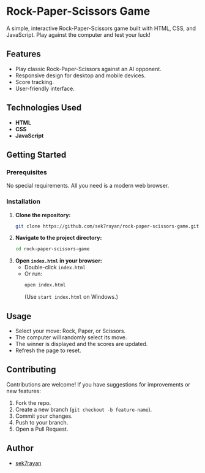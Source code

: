 


# Rock-Paper-Scissors Game

A simple, interactive Rock-Paper-Scissors game built with HTML, CSS, and JavaScript. Play against the computer and test your luck!

## Features

- Play classic Rock-Paper-Scissors against an AI opponent.
- Responsive design for desktop and mobile devices.
- Score tracking.
- User-friendly interface.

## Technologies Used

- **HTML** 
- **CSS** 
- **JavaScript** 

## Getting Started

### Prerequisites

No special requirements. All you need is a modern web browser.

### Installation

1. **Clone the repository:**
   ```bash
   git clone https://github.com/sek7rayan/rock-paper-scissors-game.git
   ```
2. **Navigate to the project directory:**
   ```bash
   cd rock-paper-scissors-game
   ```
3. **Open `index.html` in your browser:**
   - Double-click `index.html`
   - Or run:
     ```bash
     open index.html
     ```
     (Use `start index.html` on Windows.)

## Usage

- Select your move: Rock, Paper, or Scissors.
- The computer will randomly select its move.
- The winner is displayed and the scores are updated.
- Refresh the page to reset.



## Contributing

Contributions are welcome! If you have suggestions for improvements or new features:

1. Fork the repo.
2. Create a new branch (`git checkout -b feature-name`).
3. Commit your changes.
4. Push to your branch.
5. Open a Pull Request.


## Author

- [sek7rayan](https://github.com/sek7rayan)


